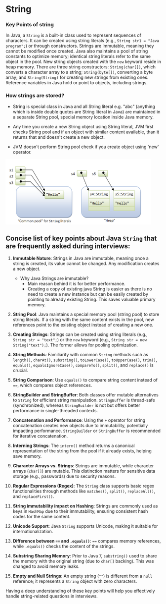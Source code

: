 # String
### Key Points of string
In Java, a `String` is a built-in class used to represent sequences of characters. It can be created using string literals (e.g., `String str1 = "Java program";`) or through constructors. Strings are immutable, meaning they cannot be modified once created. Java also maintains a pool of string constants to optimize memory; identical string literals refer to the same object in the pool. New string objects created with the `new` keyword reside in heap memory. There are three string constructors: `String(char[])`, which converts a character array to a string; `String(byte[])`, converting a byte array; and `String(String)` for creating new strings from existing ones. Reference variables in Java hold or point to objects, including strings.

### How strings are stored?
* String is special class in Java and all String literal e.g. "abc"  (anything which is inside double quotes are String literal in Java) are maintained in a separate String pool, special memory location inside Java memory.

* Any time you create a new String object using String literal, JVM first checks String pool and if an object with similar content available, than it returns that and doesn't create a new object.

* JVM doesn't perform String pool check if you create object using 'new' operator.

![String Storage!](/Java/Images/StringStorage.png "String Storage")

## Concise list of key points about Java `String` that are frequently asked during interviews:

1. **Immutable Nature**: Strings in Java are immutable, meaning once a string is created, its value cannot be changed. Any modification creates a new object.
    * Why Java Strings are immutable?
        * Main reason behind it is for better performance. 
        * Creating a copy of existing java String is easier as there is no need to create a new instance but can be easily created by pointing to already existing String. This saves valuable primary memory.

2. **String Pool**: Java maintains a special memory pool (string pool) to store string literals. If a string with the same content exists in the pool, new references point to the existing object instead of creating a new one.

3. **Creating Strings**: Strings can be created using string literals (e.g., `String str = "text";`) or the `new` keyword (e.g., `String str = new String("text");`). The former allows for pooling optimization.

4. **String Methods**: Familiarity with common `String` methods such as `length()`, `charAt()`, `substring()`, `toLowerCase()`, `toUpperCase()`, `trim()`, `equals()`, `equalsIgnoreCase()`, `compareTo()`, `split()`, and `replace()` is crucial.

5. **String Comparison**: Use `equals()` to compare string content instead of `==`, which compares object references.

6. **StringBuilder and StringBuffer**: Both classes offer mutable alternatives to `String` for efficient string manipulation. `StringBuffer` is thread-safe (synchronized), whereas `StringBuilder` is not but offers better performance in single-threaded contexts.

7. **Concatenation and Performance**: Using the `+` operator for string concatenation creates new objects due to immutability, potentially impacting performance. `StringBuilder` or `StringBuffer` is recommended for iterative concatenation.

8. **Interning Strings**: The `intern()` method returns a canonical representation of the string from the pool if it already exists, helping save memory.

9. **Character Arrays vs. Strings**: Strings are immutable, while character arrays (`char[]`) are mutable. This distinction matters for sensitive data storage (e.g., passwords) due to security reasons.

10. **Regular Expressions (Regex)**: The `String` class supports basic regex functionalities through methods like `matches()`, `split()`, `replaceAll()`, and `replaceFirst()`.

11. **String immutability impact on Hashing**: Strings are commonly used as keys in `HashMap` due to their immutability, ensuring consistent hash codes for the same content.

12. **Unicode Support**: Java `String` supports Unicode, making it suitable for internationalization.

13. **Difference between `==` and `.equals()`**: `==` compares memory references, while `.equals()` checks the content of the strings.

14. **Substring Sharing Memory**: Prior to Java 7, `substring()` used to share the memory with the original string (due to `char[]` backing). This was changed to avoid memory leaks.

15. **Empty and Null Strings**: An empty string (`""`) is different from a `null` reference; it represents a `String` object with zero characters.

Having a deep understanding of these key points will help you effectively handle string-related questions in interviews.